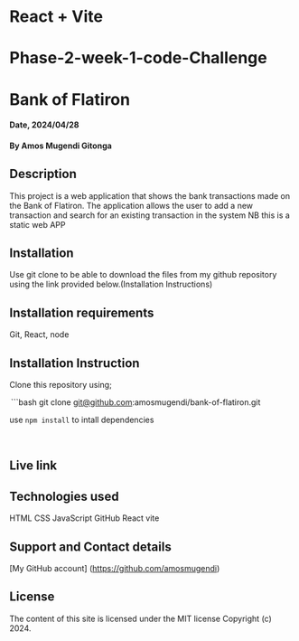 # React + Vite

# Phase-2-week-1-code-Challenge
# Bank of Flatiron

#### Date, 2024/04/28

#### By Amos Mugendi Gitonga

## Description
This project is a web application that shows the bank transactions made on the Bank of Flatiron.
The application allows the user to add a new transaction and search for an existing transaction in the system
NB this is a static web APP

## Installation
Use git clone to be able to download the files from my github repository using the link provided below.(Installation Instructions)

## Installation requirements
Git, React, node 

## Installation Instruction
Clone this repository using;

⁠ ```bash
git clone git@github.com:amosmugendi/bank-of-flatiron.git

use `npm install` 
to intall dependencies

 ⁠

## Live link

## Technologies used
HTML
CSS
JavaScript
GitHub
React
vite

## Support and Contact details
[My GitHub account] (https://github.com/amosmugendi)

## License 
The content of this site is licensed under the MIT license
Copyright (c) 2024.
